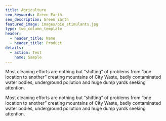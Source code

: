 ```yaml
---
title: Agriculture
seo_keywords: Green Earth
seo_description: Green Earth
featured_image: images/bio_stimulants.jpg
type: two_column_template
header:
  - header_title: Name
  - header_title: Product
details:
  - action: Test
    name: Sample
---
```

Most cleaning efforts are nothing but “shifting” of problems from “one location to another” creating mountains of City Waste, badly contaminated water bodies, underground pollution and huge dump yards seeking attention.

Most cleaning efforts are nothing but “shifting” of problems from “one location to another” creating mountains of City Waste, badly contaminated water bodies, underground pollution and huge dump yards seeking attention.

